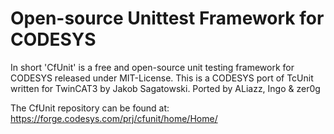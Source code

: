 # Open-source Unittest Framework for CODESYS

In short 'CfUnit' is a free and open-source unit testing framework for CODESYS released under MIT-License.
This is a CODESYS port of TcUnit written for TwinCAT3 by Jakob Sagatowski. Ported by ALiazz, Ingo & zer0g

The CfUnit repository can be found at:
https://forge.codesys.com/prj/cfunit/home/Home/
